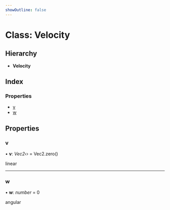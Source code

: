 ```yaml
---
showOutline: false
---
```


# Class: Velocity

## Hierarchy

* **Velocity**

## Index

### Properties

* [v](/api/classes/velocity#v)
* [w](/api/classes/velocity#w)

## Properties

###  v

• **v**: *Vec2‹›* = Vec2.zero()

linear

___

###  w

• **w**: *number* = 0

angular
